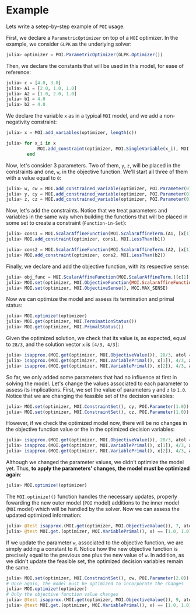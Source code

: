 # Example

Lets write a setep-by-step example of `POI` usage. 

First, we declare a `ParametricOptimizer` on top of a `MOI` optimizer. In the example, we consider `GLPK` as the underlying solver:

```julia
julia> optimizer = POI.ParametricOptimizer(GLPK.Optimizer())
```

Then, we declare the constants that will be used in this model, for ease of reference:

```julia
julia> c = [4.0, 3.0]
julia> A1 = [2.0, 1.0, 1.0]
julia> A2 = [1.0, 2.0, 1.0]
julia> b1 = 4.0
julia> b2 = 4.0
```

We declare the variable `x` as in a typical `MOI` model, and we add a non-negativity constraint:

```julia
julia> x = MOI.add_variables(optimizer, length(c))

julia> for x_i in x
            MOI.add_constraint(optimizer, MOI.SingleVariable(x_i), MOI.GreaterThan(0.0))
        end
```

Now, let's consider 3 parameters. Two of them, `y`, `z`, will be placed in the constraints and one, `w`, in the objective function. We'll start all three of them with a value equal to `0`:

```julia
julia> w, cw = MOI.add_constrained_variable(optimizer, POI.Parameter(0))
julia> y, cy = MOI.add_constrained_variable(optimizer, POI.Parameter(0))
julia> z, cz = MOI.add_constrained_variable(optimizer, POI.Parameter(0))
```

Now, let's add the constraints. Notice that we treat parameters and variables in the same way when building the functions that will be placed in some set to create a constraint (`Function-in-Set`):

```julia
julia> cons1 = MOI.ScalarAffineFunction(MOI.ScalarAffineTerm.(A1, [x[1], x[2], y]), 0.0)
julia> MOI.add_constraint(optimizer, cons1, MOI.LessThan(b1))
```

```julia
julia> cons2 = MOI.ScalarAffineFunction(MOI.ScalarAffineTerm.(A2, [x[1], x[2], z]), 0.0)
julia> MOI.add_constraint(optimizer, cons2, MOI.LessThan(b2))
```

Finally, we declare and add the objective function, with its respective sense:

```julia
julia> obj_func = MOI.ScalarAffineFunction(MOI.ScalarAffineTerm.([c[1], c[2], 1.0], [x[1], x[2], w]), 0.0)
julia> MOI.set(optimizer, MOI.ObjectiveFunction{MOI.ScalarAffineFunction{Float64}}(), obj_func)
julia> MOI.set(optimizer, MOI.ObjectiveSense(), MOI.MAX_SENSE)
```

Now we can optimize the model and assess its termination and primal status:

```julia
julia> MOI.optimize!(optimizer)
julia> MOI.get(optimizer, MOI.TerminationStatus())
julia> MOI.get(optimizer, MOI.PrimalStatus())
```

Given the optimized solution, we check that its value is, as expected, equal to `28/3`, and the solution vector `x` is `[4/3, 4/3]`:

```julia
julia> isapprox.(MOI.get(optimizer, MOI.ObjectiveValue()), 28/3, atol = 1e-4)
julia> isapprox.(MOI.get(optimizer, MOI.VariablePrimal(), x[1]), 4/3, atol = 1e-4)
julia> isapprox.(MOI.get(optimizer, MOI.VariablePrimal(), x[2]), 4/3, atol = 1e-4)
```

So far, we only added some parameters that had no influence at first in solving the model. Let's change the values associated to each parameter to assess its implications.
First, we set the value of parameters `y` and `z` to `1.0`. Notice that we are changing the feasible set of the decision variables:

```julia 
julia> MOI.set(optimizer, MOI.ConstraintSet(), cy, POI.Parameter(1.0))
julia> MOI.set(optimizer, MOI.ConstraintSet(), cz, POI.Parameter(1.0))
```

However, if we check the optimized model now, there will be no changes in the objective function value or the in the optimized decision variables:

```julia
julia> isapprox.(MOI.get(optimizer, MOI.ObjectiveValue()), 28/3, atol = 1e-4)
julia> isapprox.(MOI.get(optimizer, MOI.VariablePrimal(), x[1]), 4/3, atol = 1e-4)
julia> isapprox.(MOI.get(optimizer, MOI.VariablePrimal(), x[2]), 4/3, atol = 1e-4)
```

Although we changed the parameter values, we didn't optimize the model yet. Thus, **to apply the parameters' changes, the model must be optimized again**:

```julia 
julia> MOI.optimize!(optimizer)
```

The `MOI.optimize!()` function handles the necessary updates, properly fowarding the new outer model (`POI` model) additions to the inner model (`MOI` model) which will be handled by the solver. Now we can assess the updated optimized information:

```julia
julia> @test isapprox.(MOI.get(optimizer, MOI.ObjectiveValue()), 7, atol = 1e-4)
julia> @test MOI.get.(optimizer, MOI.VariablePrimal(), x) == [1.0, 1.0]
```

If we update the parameter `w`, associated to the objective function, we are simply adding a constant to it. Notice how the new objective function is precisely equal to the previous one plus the new value of `w`. In addition, as we didn't update the feasible set, the optimized decision variables remain the same.

```julia
julia> MOI.set(optimizer, MOI.ConstraintSet(), cw, POI.Parameter(2.0))
# Once again, the model must be optimized to incorporate the changes
julia> MOI.optimize!(optimizer)
# Only the objective function value changes
julia> @test isapprox.(MOI.get(optimizer, MOI.ObjectiveValue()), 9, atol = 1e-4)
julia> @test MOI.get.(optimizer, MOI.VariablePrimal(), x) == [1.0, 1.0]
```






